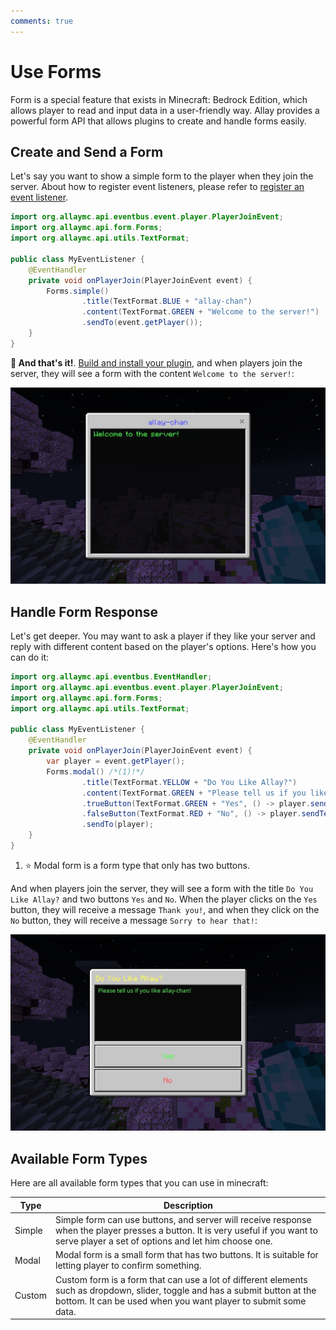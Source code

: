 ```yaml
---
comments: true
---
```


# Use Forms

Form is a special feature that exists in Minecraft: Bedrock Edition, which allows player to read and input data in a user-friendly way.
Allay provides a powerful form API that allows plugins to create and handle forms easily.

## Create and Send a Form

Let's say you want to show a simple form to the player when they join the server.
About how to register event listeners, please refer to [register an event listener](register-event-listeners.md).

```java linenums="1" hl_lines="8-11"
import org.allaymc.api.eventbus.event.player.PlayerJoinEvent;
import org.allaymc.api.form.Forms;
import org.allaymc.api.utils.TextFormat;

public class MyEventListener {
    @EventHandler
    private void onPlayerJoin(PlayerJoinEvent event) {
        Forms.simple()
                .title(TextFormat.BLUE + "allay-chan")
                .content(TextFormat.GREEN + "Welcome to the server!")
                .sendTo(event.getPlayer());
    }
}
```

**:partying_face: And that's it!**. [Build and install your plugin](create-your-first-plugin.md#build-and-install-your-plugin),
and when players join the server, they will see a form with the content `Welcome to the server!`:

![use-forms-p1.png](use-forms-p1.png)

## Handle Form Response

Let's get deeper. You may want to ask a player if they like your server
and reply with different content based on the player's options. Here's how you can do it:

```java linenums="1" hl_lines="12-14"
import org.allaymc.api.eventbus.EventHandler;
import org.allaymc.api.eventbus.event.player.PlayerJoinEvent;
import org.allaymc.api.form.Forms;
import org.allaymc.api.utils.TextFormat;

public class MyEventListener {
    @EventHandler
    private void onPlayerJoin(PlayerJoinEvent event) {
        var player = event.getPlayer();
        Forms.modal() /*(1)!*/
                .title(TextFormat.YELLOW + "Do You Like Allay?")
                .content(TextFormat.GREEN + "Please tell us if you like allay-chan!")
                .trueButton(TextFormat.GREEN + "Yes", () -> player.sendText("Thank you!"))
                .falseButton(TextFormat.RED + "No", () -> player.sendText("Sorry to hear that!"))
                .sendTo(player);
    }
}
```

1. :star: Modal form is a form type that only has two buttons.

And when players join the server, they will see a form with the title `Do You Like Allay?`
and two buttons `Yes` and `No`. When the player clicks on the `Yes` button, they will receive
a message `Thank you!`, and when they click on the `No` button, they will receive a message
`Sorry to hear that!`:

![use-forms-p2.png](use-forms-p2.png)

## Available Form Types

Here are all available form types that you can use in minecraft:

| Type   | Description                                                                                                                                                                                     |
|--------|-------------------------------------------------------------------------------------------------------------------------------------------------------------------------------------------------|
| Simple | Simple form can use buttons, and server will receive response when the player presses a button. It is very useful if you want to serve player a set of options and let him choose one.          |
| Modal  | Modal form is a small form that has two buttons. It is suitable for letting player to confirm something.                                                                                        |
| Custom | Custom form is a form that can use a lot of different elements such as dropdown, slider, toggle and has a submit button at the bottom. It can be used when you want player to submit some data. |